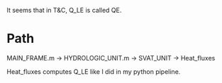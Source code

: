 It seems that in T&C, Q_LE is called QE.

# Path
MAIN_FRAME.m -> HYDROLOGIC_UNIT.m -> SVAT_UNIT -> Heat_fluxes

Heat_fluxes computes Q_LE like I did in my python pipeline.